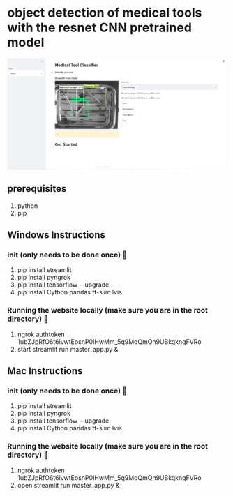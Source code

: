 # object detection of medical tools with the resnet CNN pretrained model

![website](website.png?raw=true "Website")

## prerequisites
1. python
2. pip

## Windows Instructions
### init (only needs to be done once) :frog:
1. pip install streamlit
2. pip install pyngrok
3. pip install tensorflow --upgrade
4. pip install Cython pandas tf-slim lvis

### Running the website locally (make sure you are in the root directory) :chicken:
1. ngrok authtoken 1ubZJpRfO6t6ivwtEosnP0IHwMm_5q9MoQmQh9UBkqknqFVRo
2. start streamlit run master_app.py &

## Mac Instructions
### init (only needs to be done once) :hedgehog:
1. pip install streamlit
2. pip install pyngrok
3. pip install tensorflow --upgrade
4. pip install Cython pandas tf-slim lvis

### Running the website locally (make sure you are in the root directory) :llama:
1. ngrok authtoken 1ubZJpRfO6t6ivwtEosnP0IHwMm_5q9MoQmQh9UBkqknqFVRo
2. open streamlit run master_app.py &